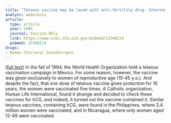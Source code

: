 ```yaml
---
title: "Tetanus vaccine may be laced with anti-fertility drug. International/developing countries"
analyst: amantonio
article:
  type: article
  year: 1995
  journal: Vaccine Wkly
  link: https://www.ncbi.nlm.nih.gov/pubmed/12346214
  pubmed: 12346214
drugs:
- Human Chorionic Gonadotropin
---
```


([full text](http://members.tranquility.net/~rwinkel/stuff/AntiFertilityVaccine.txt))
In the fall of 1994, the World Health Organization held a tetanus vaccination campaign in Mexico. For some reason, however, the vaccine was given exclusively to women of reproductive age (15-45 y.o.). And despite the fact, that one dose of tetanus vaccine gives protection for 10 years, the women were vaccinated five times. A Catholic organization, Human Life International, found it strange and decided to check these vaccines for hCG, and indeed, it turned out the vaccine contained it. Similar tetanus vaccines, containing hCG, were found in the Philippines, where 3.4 million women were vaccinated, and in Nicaragua, where only women aged 12-49 were vaccinated.
